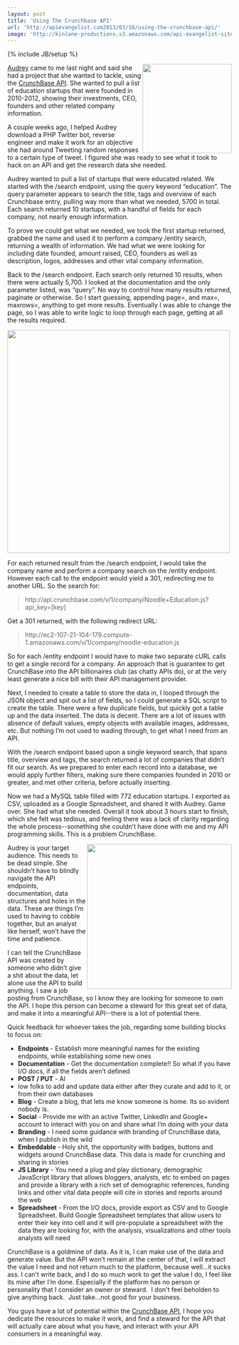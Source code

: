 ```yaml
---
layout: post
title: 'Using The Crunchbase API'
url: 'http://apievangelist.com2013/03/16/using-the-crunchbase-api/'
image: 'http://kinlane-productions.s3.amazonaws.com/api-evangelist-site/blog/crunchbase-logo.png'
---
```

{% include JB/setup %}
<p>
     <a href=http://developer.crunchbase.com/ target=_blank><img src=https://s3.amazonaws.com/kinlane-productions/api-evangelist/crunchbase/crunchbase-logo.png  width=200 align=right /></a>
</p>
<p>
     <a href=http://hackeducation.com/>Audrey</a> came to me last night and said she had a project that she wanted to tackle, using the <a href=http://developer.crunchbase.com/>CrunchBase API</a>. She wanted to pull a list of education startups that were founded in 2010-2012, showing their investments, CEO, founders and other related company information.
</p>
<p>
     A couple weeks ago, I helped Audrey download a PHP Twitter bot, reverse engineer and make it work for an objective she had around Tweeting random responses to a certain type of tweet. I figured she was ready to see what it took to hack on an API and get the research data she needed.
</p>
<p>
     Audrey wanted to pull a list of startups that were educated related. We started with the /search endpoint, using the query keyword “education”. The query parameter appears to search the title, tags and overview of each Crunchbase entry, pulling way more than what we needed, 5700 in total. Each search returned 10 startups, with a handful of fields for each company, not nearly enough information.
</p>
<p>
     To prove we could get what we needed, we took the first startup returned, grabbed the name and used it to perform a company /entity search, returning a wealth of information. We had what we were looking for including date founded, amount raised, CEO, founders as well as description, logos, addresses and other vital company information.
</p>
<p>
     Back to the /search endpoint. Each search only returned 10 results, when there were actually 5,700. I looked at the documentation and the only parameter listed, was “query”. No way to control how many results returned, paginate or otherwise. So I start guessing, appending page=, and max=, maxrows=, anything to get more results. Eventually I was able to change the page, so I was able to write logic to loop through each page, getting at all the results required.
</p>
<p>
     <img src=https://s3.amazonaws.com/kinlane-productions/api-evangelist/crunchbase/crunchbase-search-endpoint.png  width=500 />
</p>
<p>
     For each returned result from the /search endpoint, I would take the company name and perform a company search on the /entity endpoint. However each call to the endpoint would yield a 301, redirecting me to another URL. So the search for:
</p>
<blockquote>
     http://api.crunchbase.com/v/1/company/Noodle+Education.js?api_key=[key]
</blockquote>
<p>
     Get a 301 returned, with the following redirect URL:
</p>
<blockquote>
     http://ec2-107-21-104-179.compute-1.amazonaws.com/v/1/company/noodle-education.js
</blockquote>
<p>
     So for each /entity endpoint I would have to make two separate cURL calls to get a single record for a company. An approach that is guarantee to get CrunchBase into the API billionaires club (as chatty APIs do), or at the very least generate a nice bill with their API management provider.
</p>
<p>
     Next, I needed to create a table to store the data in, I looped through the JSON object and spit out a list of fields, so I could generate a SQL script to create the table. There were a few duplicate fields, but quickly got a table up and the data inserted. The data is decent. There are a lot of issues with absence of default values, empty objects with available images, addresses, etc. But nothing I’m not used to wading through, to get what I need from an API.
</p>
<p>
     With the /search endpoint based upon a single keyword search, that spans title, overview and tags, the search returned a lot of companies that didn’t fit our search. As we prepared to enter each record into a database, we would apply further filters, making sure there companies founded in 2010 or greater, and met other criteria, before actually inserting.
</p>
<p>
     Now we had a MySQL table filled with 772 education startups. I exported as CSV, uploaded as a Google Spreadsheet, and shared it with Audrey. Game over. She had what she needed. Overall it took about 3 hours start to finish, which she felt was tedious, and feeling there was a lack of clarity regarding the whole process--something she couldn’t have done with me and my API programming skills. This is a problem CrunchBase.
</p>
<p>
     <a href=http://developer.crunchbase.com/ target=_blank><img src=https://s3.amazonaws.com/kinlane-productions/api-evangelist/crunchbase/startup-ecosystem-visualization.png  width=325 align=right /></a>
</p>
<p>
     Audrey is your target audience. This needs to be dead simple. She shouldn’t have to blindly navigate the API endpoints, documentation, data structures and holes in the data. These are things I’m used to having to cobble together, but an analyst like herself, won’t have the time and patience.
</p>
<p>
     I can tell the CrunchBase API was created by someone who didn’t give a shit about the data, let alone use the API to build anything. I saw a job posting from CrunchBase, so I know they are looking for someone to own the API. I hope this person can become a steward for this great set of data, and make it into a meaningful API--there is a lot of potential there.
</p>
<p>
     Quick feedback for whoever takes the job, regarding some building blocks to focus on:
</p>
<ul class=mainlist>
     <li>
          <strong>Endpoints</strong> - Establish more meaningful names for the existing endpoints, while establishing some new ones
     </li>
     <li>
          <strong>Documentation</strong> - Get the documentation complete!! So what if you have I/O docs, if all the fields aren’t defined
     </li>
     <li>
          <strong>POST / PUT</strong> - Al
     </li>
     <li>low folks to add and update data either after they curate and add to it, or from their own databases
     </li>
     <li>
          <strong>Blog</strong> - Create a blog, that lets me know someone is home. Its so evident nobody is.
     </li>
     <li>
          <strong>Social</strong> - Provide me with an active Twitter, LinkedIn and Google+ account to interact with you on and share what I’m doing with your data
     </li>
     <li>
          <strong>Branding</strong> - I need some guidance with branding of CrunchBase data, when I publish in the wild
     </li>
     <li>
          <strong>Embeddable</strong> - Holy shit, the opportunity with badges, buttons and widgets around CrunchBase data. This data is made for crunching and sharing in stories
     </li>
     <li>
          <strong>JS Library</strong> - You need a plug and play dictionary, demographic JavaScript library that allows bloggers, analysts, etc to embed on pages and provide a library with a rich set of demographic references, funding links and other vital data people will cite in stories and reports around the web
     </li>
     <li>
          <strong>Spreadsheet</strong> - From the I/O docs, provide export as CSV and to Google Spreadsheet. Build Google Spreadsheet templates that allow users to enter their key into cell and it will pre-populate a spreadsheet with the data they are looking for, with the analysis, visualizations and other tools analysts will need
     </li>
</ul>
<p>
     CrunchBase is a goldmine of data. As it is, I can make use of the data and generate value. But the API won’t remain at the center of that, I will extract the value I need and not return much to the platform, because well...it sucks ass. I can’t write back, and I do so much work to get the value I do, I feel like its mine after I’m done. Especially if the platform has no person or personality that I consider an owner or steward.  I don't feel beholden to give anything back.  Just take...not good for your business.
</p>
<p>
     You guys have a lot of potential within the <a href=http://developer.crunchbase.com/io-docs>CrunchBase API</a>, I hope you dedicate the resources to make it work, and find a steward for the API that will actually care about what you have, and interact with your API consumers in a meaningful way.
</p>
